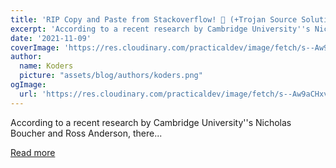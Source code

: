 ```yaml
---
title: 'RIP Copy and Paste from Stackoverflow! 🚨 (+Trojan Source Solution)'
excerpt: 'According to a recent research by Cambridge University''s Nicholas Boucher and Ross Anderson, there...'
date: '2021-11-09'
coverImage: 'https://res.cloudinary.com/practicaldev/image/fetch/s--Aw9aCHxv--/c_imagga_scale,f_auto,fl_progressive,h_420,q_auto,w_1000/https://dev-to-uploads.s3.amazonaws.com/uploads/articles/icy49t86bzazsmpjlnel.png'
author:
  name: Koders
  picture: "assets/blog/authors/koders.png"
ogImage:
  url: 'https://res.cloudinary.com/practicaldev/image/fetch/s--Aw9aCHxv--/c_imagga_scale,f_auto,fl_progressive,h_420,q_auto,w_1000/https://dev-to-uploads.s3.amazonaws.com/uploads/articles/icy49t86bzazsmpjlnel.png'
---
```


According to a recent research by Cambridge University''s Nicholas Boucher and Ross Anderson, there...

[Read more](https://dev.to/dotnetsafer/rip-copy-and-paste-from-stackoverflow-trojan-source-solution-4p8f)
